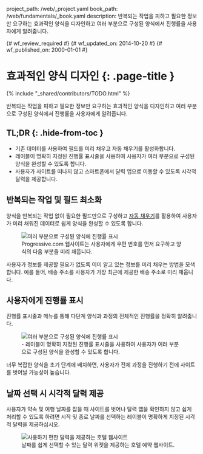 project_path: /web/_project.yaml
book_path: /web/fundamentals/_book.yaml
description: 반복되는 작업을 피하고 필요한 정보만 요구하는 효과적인 양식을 디자인하고 여러 부분으로 구성된 양식에서 진행률을 사용자에게 알려줍니다.

{# wf_review_required #}
{# wf_updated_on: 2014-10-20 #}
{# wf_published_on: 2000-01-01 #}

# 효과적인 양식 디자인 {: .page-title }

{% include "_shared/contributors/TODO.html" %}



반복되는 작업을 피하고 필요한 정보만 요구하는 효과적인 양식을 디자인하고 여러 부분으로 구성된 양식에서 진행률을 사용자에게 알려줍니다.


## TL;DR {: .hide-from-toc }
- 기존 데이터를 사용하여 필드를 미리 채우고 자동 채우기를 활성화합니다.
- 레이블이 명확히 지정된 진행률 표시줄을 사용하여 사용자가 여러 부분으로 구성된 양식을 완성할 수 있도록 합니다.
- 사용자가 사이트를 떠나지 않고 스마트폰에서 달력 앱으로 이동할 수 있도록 시각적 달력을 제공합니다.


## 반복되는 작업 및 필드 최소화

양식을 반복되는 작업 없이 필요한 필드만으로 구성하고 [자동 채우기](/web/fundamentals/input/form/label-and-name-inputs.html#use-metadata-to-enable-auto-complete)를 활용하여 사용자가 미리 채워진 데이터로 쉽게 양식을 완성할 수 있도록 합니다.




<figure>
  <img src="imgs/forms-multipart-good.png" srcset="imgs/forms-multipart-good.png 1x, imgs/forms-multipart-good-2x.png 2x" alt="여러 부분으로 구성된 양식에 진행률 표시">
  <figcaption>
    Progressive.com 웹사이트는 사용자에게 우편 번호를 먼저 요구하고 양식의 다음 부분을 미리 채웁니다.
  </figcaption>
</figure>

사용자가 정보를 제공할 필요가 없도록 이미 알고 있는 정보를 미리 채우는 방법을 모색합니다.
  예를 들어, 배송 주소를 사용자가 가장 최근에 제공한 배송 주소로 미리 채웁니다.



## 사용자에게 진행률 표시

진행률 표시줄과 메뉴를 통해 다단계 양식과 과정의 전체적인 진행률을 정확히 알려줍니다.


<figure>
  <img src="imgs/forms-multipart-good.png" srcset="imgs/forms-multipart-good.png 1x, imgs/forms-multipart-good-2x.png 2x" alt="여러 부분으로 구성된 양식에 진행률 표시">
  <figcaption>
    - 레이블이 명확히 지정된 진행률 표시줄을 사용하여 사용자가 여러 부분으로 구성된 양식을 완성할 수 있도록 합니다.
  </figcaption>
</figure>

너무 복잡한 양식을 초기 단계에 배치하면, 사용자가 전체 과정을 진행하기 전에 사이트를 벗어날 가능성이 높습니다.
 


## 날짜 선택 시 시각적 달력 제공

사용자가 약속 및 여행 날짜를 잡을 때 사이트를 벗어나 달력 앱을 확인하지 않고 쉽게 처리할 수 있도록 하려면 시작 및 종료 날짜를 선택하는 레이블이 명확하게 지정된 시각적 달력을 제공하십시오.


 

<figure>
  <img src="imgs/forms-calendar-good.png" srcset="imgs/forms-calendar-good.png 1x, imgs/forms-calendar-good-2x.png 2x" alt="사용하기 편한 달력을 제공하는 호텔 웹사이트">
  <figcaption>
    날짜를 쉽게 선택할 수 있는 달력 위젯을 제공하는 호텔 예약 웹사이트.
  </figcaption>
</figure>


